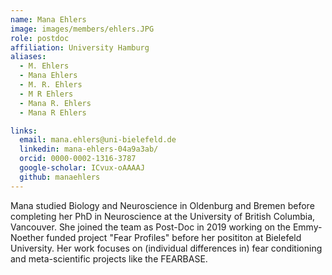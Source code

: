 ```yaml
---
name: Mana Ehlers
image: images/members/ehlers.JPG
role: postdoc
affiliation: University Hamburg
aliases:
  - M. Ehlers
  - Mana Ehlers 
  - M. R. Ehlers 
  - M R Ehlers 
  - Mana R. Ehlers 
  - Mana R Ehlers

links:
  email: mana.ehlers@uni-bielefeld.de
  linkedin: mana-ehlers-04a9a3ab/
  orcid: 0000-0002-1316-3787
  google-scholar: ICvux-oAAAAJ
  github: manaehlers
---
```


Mana studied Biology and Neuroscience in Oldenburg and Bremen before completing her PhD in Neuroscience at the University of British Columbia, Vancouver. She joined the team as Post-Doc in 2019 working on the Emmy-Noether funded project "Fear Profiles" before her posititon at Bielefeld University. Her work focuses on (individual differences in) fear conditioning and meta-scientific projects like the FEARBASE.

